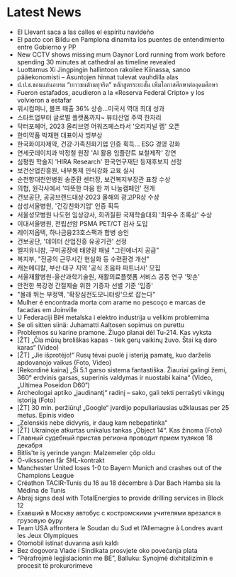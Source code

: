 # Latest News
-  El Llevant saca a las calles el espíritu navideño
-  El pacto con Bildu en Pamplona dinamita los puentes de entendimiento entre Gobierno y PP
-  New CCTV shows missing mum Gaynor Lord running from work before spending 30 minutes at cathedral as timeline revealed
-  Luottamus Xi Jingpingin hallintoon rakoilee Kiinassa, sanoo pääekonomisti – Asuntojen hinnat tulevat vauhdilla alas
-  ป.ป.ช.ขอนแก่นอบรม “เยาวชนต้านทุจริต” หลักสูตรระยะสั้น เพิ่มโอกาสศึกษาต่ออุดมศึกษา
-  Fueron estafados, acudieron a la «Reserva Federal Cripto» y los volvieron a estafar
-  위시컴퍼니, 블프 매출 36% 상승…미국서 역대 최대 성과
-  스타트업부터 글로벌 플랫폼까지~ 뷰티산업 주역 한자리
-  닥터포헤어, 2023 올리브영 어워즈페스타서 '오리지널 랩' 오픈
-  한미약품 박재현 대표이사 빙부상
-  한국화이자제약, 건강‧가족친화기업 인증 획득… ESG 경영 강화
-  연세굿데이치과 박정철 원장 'AI 활용 임플란트 보철제작' 강연
-  심평원 학술지 'HIRA Research' 한국연구재단 등재후보지 선정
-  보건산업진흥원, 내부통제 인식강화 교육 실시
-  순천향대천안병원 송준환 센터장, 보건복지부장관 표창 수상
-  의협, 원각사에서 '따뜻한 마음 한 끼 나눔캠페인' 전개
-  건보공단, 공공브랜드대상·2023 올해의 광고PR상 수상
-  삼성서울병원, '건강친화기업' 인증 획득
-  서울성모병원 나도현 임상강사, 희귀질환 국제학술대회 '최우수 초록상' 수상
-  이대서울병원, 전립선암 PSMA PET/CT 검사 도입
-  레이저옵텍, 하나금융23호스팩과 합병 승인
-  건보공단, '데이터 산업진흥 유공기관' 선정
-  엘지유니참, 구미공장에 태양광 패널 "그린에너지 공급"
-  복지부, "전공의 근무시간 현실화 등 수련환경 개선"
-  캐논메디칼, 부산·대구 지역 '공식 초음파 파트너사' 모집
-  서울재활병원-울산과학기술원, 재활의료플랫폼 서비스 공동 연구 '맞손'
-  안전한 복강경 간절제술 위한 기증자 선별 기준 '입증'
-  "몰래 뛰는 부정맥, '확장심전도모니터링'으로 잡는다"
-  Mulher é encontrada morta com arame no pescoço e marcas de facadas em Joinville
-  U Federaciji BiH metalska i elektro industrija u velikim problemima
-  Se oli sitten siinä: Juhamatti Aaltosen sopimus on purettu
-  Problemos su karine pramone. Žlugo planai dėl Tu-214. Kas vyksta
-  [ŽT] „Čia mūsų broliškas kapas - tiek gerų vaikinų žuvo. Štai ką daro karas“ (Video)
-  [ŽT] „Jie išprotėjo!“ Rusų tėvai puolė į isteriją pamatę, kuo darželis apdovanojo vaikus (Foto, Video)
-  [Rekordinė kaina] „Ši 5.1 garso sistema fantastiška. Žiauriai galingi žemi, 360° erdvinis garsas, superinis valdymas ir nuostabi kaina“ (Video, „Ultimea Poseidon D60“)
-  Archeologai aptiko „jaudinantį“ radinį – sako, gali tekti perrašyti vikingų istoriją (Foto)
-  [ŽT] 30 mln. peržiūrų! „Google“ įvardijo populiariausias užklausas per 25 metus. Epinis video
-  „Zelenskis nebe didvyris, ir daug kam nebepatinka“
-  [ŽT] Ukrainoje atkurtas unikalus tankas „Object 14“. Kas žinoma (Foto)
-  Главный судебный пристав региона проводит прием туляков 18 декабря
-  Bitlis'te iş yerinde yangın: Malzemeler çöp oldu
-  Ö-vikssonen får SHL-kontrakt
-  Manchester United loses 1-0 to Bayern Munich and crashes out of the Champions League
-  Créathon TACIR-Tunis du 16 au 18 décembre à Dar Bach Hamba sis la Médina de Tunis
-  Abraj signs deal with TotalEnergies to provide drilling services in Block 12
-  Ехавший в Москву автобус с костромскими учителями врезался в грузовую фуру
-  Team USA affrontera le Soudan du Sud et l’Allemagne à Londres avant les Jeux Olympiques
-  Otomobil istinat duvarına asılı kaldı
-  Bez dogovora Vlade i Sindikata prosvjete oko povećanja plata
-  “Përafrojmë legjislacionin me BE”, Balluku: Synojmë dixhitalizimin e procesit të prokurorimeve
